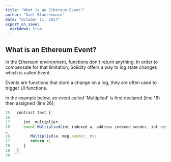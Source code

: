 ```yaml
---
title: "What is an Ethereum Event?"
author: "Gaël Blanchemain"
date: "October 11, 2017"
export_on_save:
  markdown: true
---
```

## What is an Ethereum Event?

In the Ethereum environment, functions don't return anything. In order to compensate for that limitation,  Solidity offers a way to log state changes which is called Event.

Events are functions that store a change on a log, they are often used to trigger UI functions.

In the example below, an event called 'Multiplied' is first declared (line 18) then assigned (line 26);
```javascript
15	 contract test {
16
17	    int _multiplier;
18	    event Multiplied(int indexed a, address indexed sender, int result );
…
26	       Multiplied(a, msg.sender, r);
27	       return r;
28	    }
29	 }
30	```